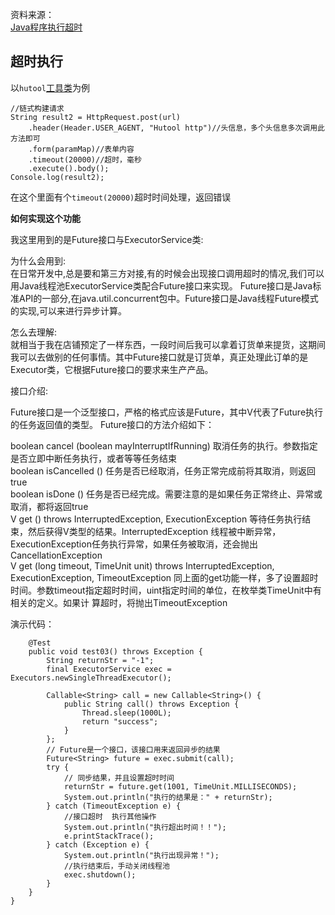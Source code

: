资料来源：<br/>
[Java程序执行超时](https://blog.csdn.net/Hellos_Worlds/article/details/126287741)



## 超时执行

以`hutool`[工具类](https://www.hutool.cn/docs/#/http/Http%E8%AF%B7%E6%B1%82-HttpRequest.)为例

```
//链式构建请求
String result2 = HttpRequest.post(url)
    .header(Header.USER_AGENT, "Hutool http")//头信息，多个头信息多次调用此方法即可
    .form(paramMap)//表单内容
    .timeout(20000)//超时，毫秒
    .execute().body();
Console.log(result2);
```

在这个里面有个`timeout(20000)`超时时间处理，返回错误

**如何实现这个功能**



我这里用到的是Future接口与ExecutorService类:

为什么会用到:<br/>
在日常开发中,总是要和第三方对接,有的时候会出现接口调用超时的情况,我们可以用Java线程池ExecutorService类配合Future接口来实现。 Future接口是Java标准API的一部分,在java.util.concurrent包中。Future接口是Java线程Future模式的实现,可以来进行异步计算。

怎么去理解: <br/>
 就相当于我在店铺预定了一样东西，一段时间后我可以拿着订货单来提货，这期间我可以去做别的任何事情。其中Future接口就是订货单，真正处理此订单的是Executor类，它根据Future接口的要求来生产产品。

接口介绍:

Future接口是一个泛型接口，严格的格式应该是Future<V>，其中V代表了Future执行的任务返回值的类型。 Future接口的方法介绍如下：<br/>

boolean cancel (boolean mayInterruptIfRunning) 取消任务的执行。参数指定是否立即中断任务执行，或者等等任务结束<br/>
boolean isCancelled () 任务是否已经取消，任务正常完成前将其取消，则返回 true<br/>
boolean isDone () 任务是否已经完成。需要注意的是如果任务正常终止、异常或取消，都将返回true<br/>
V get () throws InterruptedException, ExecutionException  等待任务执行结束，然后获得V类型的结果。InterruptedException 线程被中断异常， ExecutionException任务执行异常，如果任务被取消，还会抛出CancellationException<br/>
V get (long timeout, TimeUnit unit) throws InterruptedException, ExecutionException, TimeoutException 同上面的get功能一样，多了设置超时时间。参数timeout指定超时时间，uint指定时间的单位，在枚举类TimeUnit中有相关的定义。如果计 算超时，将抛出TimeoutException<br/>

演示代码：
```
    @Test
    public void test03() throws Exception {
        String returnStr = "-1";
        final ExecutorService exec = Executors.newSingleThreadExecutor();

        Callable<String> call = new Callable<String>() {
            public String call() throws Exception {
                Thread.sleep(1000L);
                return "success";
            }
        };
        // Future是一个接口，该接口用来返回异步的结果
        Future<String> future = exec.submit(call);
        try {
            // 同步结果，并且设置超时时间
            returnStr = future.get(1001, TimeUnit.MILLISECONDS);
            System.out.println("执行的结果是：" + returnStr);
        } catch (TimeoutException e) {
            //接口超时  执行其他操作
            System.out.println("执行超出时间！！");
            e.printStackTrace();
        } catch (Exception e) {
            System.out.println("执行出现异常！");
            //执行结束后，手动关闭线程池
            exec.shutdown();
        }
    }
}
```
